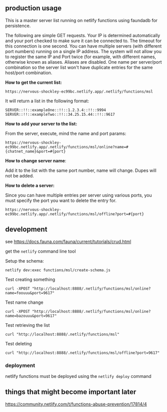 ## production usage

This is a master server list running on netlify functions using faundadb for persistence.

The following are simple GET requests. Your IP is determined automatically and your port checked to make sure it can be connected to. The timeout for this connection is one second. You can have multiple servers (with different port numbers) running on a single IP address. The system will not allow you to register the same IP and Port twice (for example, with different names, otherwise known as aliases. Aliases are disabled. One name per server/port combination so the server list won't have duplicate entries for the same host/port combination.

**How to get the current list:**

`https://nervous-shockley-ec99bc.netlify.app/.netlify/functions/msl`

It will return a list in the following format:

```
SERVER::!!::exampleOne::!!::1.2.3.4::!!::9994
SERVER::!!::exampleTwo::!!::34.25.15.44::!!::9617
```

**How to add your server to the list:**

From the server, execute, mind the name and port params:

`https://nervous-shockley-ec99bc.netlify.app/.netlify/functions/msl/online?name=#{chatnet_name}&port=#{port}`

**How to change server name**:

Add it to the list with the same port number, name will change. Dupes will not be added.

**How to delete a server:**

Since you can have multiple entries per server using various ports, you must specify the port you want to delete the entry for.

`https://nervous-shockley-ec99bc.netlify.app/.netlify/functions/msl/offline?port=#{port}`


## development

see https://docs.fauna.com/fauna/current/tutorials/crud.html

get the `netlify` command line tool

Setup the schema: 

`netlify dev:exec functions/msl/create-schema.js`

Test creating something

`curl -XPOST "http://localhost:8888/.netlify/functions/msl/online?name=foouuu&port=9617"`

Test name change

`curl -XPOST "http://localhost:8888/.netlify/functions/msl/online?name=bazouuu&port=9617"`

Test retrieving the list

`curl "http://localhost:8888/.netlify/functions/msl"`

Test deleting

`curl "http://localhost:8888/.netlify/functions/msl/offline?port=9617"`

### deployment

netlify functions must be deployed using the `netlify deploy` command

## things that might become important later

https://community.netlify.com/t/functions-abuse-prevention/17814/4